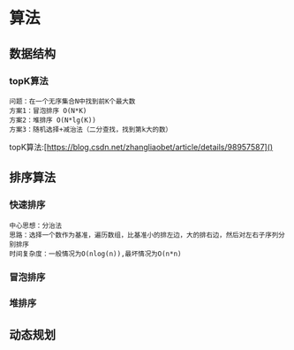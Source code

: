 # 算法

## 数据结构

### topK算法
    问题：在一个无序集合N中找到前K个最大数
    方案1：冒泡排序 O(N*K)
    方案2：堆排序 O(N*lg(K))
    方案3：随机选择+减治法（二分查找，找到第k大的数）

topK算法:[https://blog.csdn.net/zhangliaobet/article/details/98957587]()

## 排序算法

### 快速排序
    中心思想：分治法
    思路：选择一个数作为基准，遍历数组，比基准小的排左边，大的排右边，然后对左右子序列分别排序
    时间复杂度：一般情况为O(nlog(n)),最坏情况为O(n*n)

### 冒泡排序

### 堆排序

## 动态规划